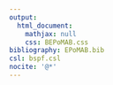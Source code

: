 ```yaml
---
output: 
  html_document:
    mathjax: null
    css: BEPoMAB.css
bibliography: EPoMAB.bib
csl: bspf.csl
nocite: '@*'
---
```

